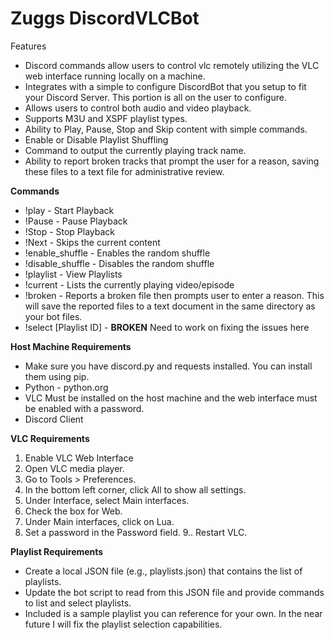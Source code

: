 # Zuggs DiscordVLCBot

Features
- Discord commands allow users to control vlc remotely utilizing the VLC web interface running locally on a machine.
- Integrates with a simple to configure DiscordBot that you setup to fit your Discord Server. This portion is all on the user to configure.
- Allows users to control both audio and video playback.
- Supports M3U and XSPF playlist types.
- Ability to Play, Pause, Stop and Skip content with simple commands.
- Enable or Disable Playlist Shuffling
- Command to output the currently playing track name.
- Ability to report broken tracks that prompt the user for a reason, saving these files to a text file for administrative review.

**Commands**
- !play - Start Playback
- !Pause - Pause Playback
- !Stop - Stop Playback
- !Next - Skips the current content
- !enable_shuffle - Enables the random shuffle
- !disable_shuffle - Disables the random shuffle
- !playlist - View Playlists
- !current - Lists the currently playing video/episode
- !broken - Reports a broken file then prompts user to enter a reason. This will save the reported files to a text document in the same directory as your bot files.
- !select [Playlist ID] - **BROKEN** Need to work on fixing the issues here

**Host Machine Requirements**
- Make sure you have discord.py and requests installed. You can install them using pip.
- Python - python.org
- VLC Must be installed on the host machine and the web interface must be enabled with a password.
- Discord Client

**VLC Requirements**
1. Enable VLC Web Interface
2. Open VLC media player.
3. Go to Tools > Preferences.
4. In the bottom left corner, click All to show all settings.
5. Under Interface, select Main interfaces.
6. Check the box for Web.
7. Under Main interfaces, click on Lua.
8. Set a password in the Password field.
9.. Restart VLC.

**Playlist Requirements**
- Create a local JSON file (e.g., playlists.json) that contains the list of playlists.
- Update the bot script to read from this JSON file and provide commands to list and select playlists.
- Included is a sample playlist you can reference for your own. In the near future I will fix the playlist selection capabilities.
